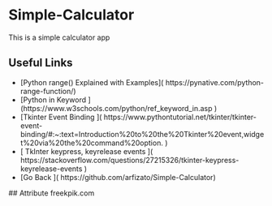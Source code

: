 # Simple-Calculator
This is a simple calculator app 

## Useful Links 

<ul>
<li>[Python range() Explained with Examples]( https://pynative.com/python-range-function/) </li>

<li>[Python in Keyword ](https://www.w3schools.com/python/ref_keyword_in.asp )</li>

<li>[Tkinter Event Binding  ]( https://www.pythontutorial.net/tkinter/tkinter-event-binding/#:~:text=Introduction%20to%20the%20Tkinter%20event,widget%20via%20the%20command%20option. )</li>

<li>[ TkInter keypress, keyrelease events ]( https://stackoverflow.com/questions/27215326/tkinter-keypress-keyrelease-events )</li>

<li>[Go Back  ](  https://github.com/arfizato/Simple-Calculator)</li>

</ul>
## Attribute 
freekpik.com
